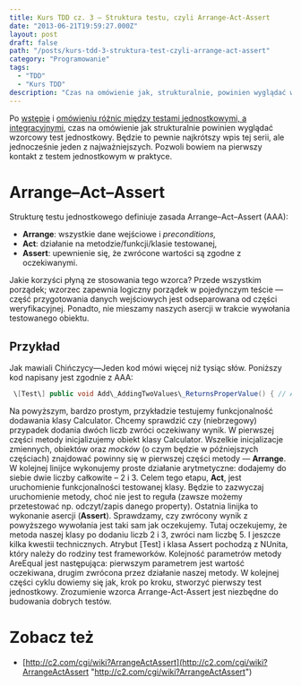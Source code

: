 ```yaml
---
title: Kurs TDD cz. 3 — Struktura testu, czyli Arrange-Act-Assert
date: "2013-06-21T19:59:27.000Z"
layout: post
draft: false
path: "/posts/kurs-tdd-3-struktura-test-czyli-arrange-act-assert"
category: "Programowanie"
tags:
  - "TDD"
  - "Kurs TDD"
description: "Czas na omówienie jak, strukturalnie, powinien wyglądać wzorcowy test jednostkowy (Arrange-Act-Assert)."
---
```


Po [wstępie](http://dariuszwozniak.net/2013/04/20/kurs-tdd-czesc-1-wstep/ "Kurs TDD część 1: Wstęp") i [omówieniu różnic między testami jednostkowymi, a integracyjnymi](http://dariuszwozniak.net/2013/05/28/kurs-tdd-czesc-2-testy-jednostkowe-a-testy-integracyjne/ "Kurs TDD część 2: Testy jednostkowe, a testy integracyjne"), czas na omówienie jak strukturalnie powinien wyglądać wzorcowy test jednostkowy. Będzie to pewnie najkrótszy wpis tej serii, ale jednocześnie jeden z najważniejszych. Pozwoli bowiem na pierwszy kontakt z testem jednostkowym w praktyce.

# Arrange–Act–Assert

Strukturę testu jednostkowego definiuje zasada Arrange–Act–Assert (AAA):

*   **Arrange**: wszystkie dane wejściowe i _preconditions,_
*   **Act**: działanie na metodzie/funkcji/klasie testowanej,
*   **Assert**: upewnienie się, że zwrócone wartości są zgodne z oczekiwanymi.

Jakie korzyści płyną ze stosowania tego wzorca? Przede wszystkim porządek; wzorzec zapewnia logiczny porządek w pojedynczym teście — część przygotowania danych wejściowych jest odseparowana od części weryfikacyjnej. Ponadto, nie mieszamy naszych asercji w trakcie wywołania testowanego obiektu.

## Przykład

Jak mawiali Chińczycy—Jeden kod mówi więcej niż tysiąc słów. Poniższy kod napisany jest zgodnie z AAA: 
```csharp
 \[Test\] public void Add\_AddingTwoValues\_ReturnsProperValue() { // Arrange: var calc = new Calculator(); // Act: int result = calc.Add(2, 3); // Assert: Assert.AreEqual(5, result); } 
```
 Na powyższym, bardzo prostym, przykładzie testujemy funkcjonalność dodawania klasy Calculator. Chcemy sprawdzić czy (niebrzegowy) przypadek dodania dwóch liczb zwróci oczekiwany wynik. W pierwszej części metody inicjalizujemy obiekt klasy Calculator. Wszelkie inicjalizacje zmiennych, obiektów oraz _mocków_ (o czym będzie w późniejszych częściach) znajdować powinny się w pierwszej części metody — **Arrange**. W kolejnej linijce wykonujemy proste działanie arytmetyczne: dodajemy do siebie dwie liczby całkowite – 2 i 3. Celem tego etapu, **Act**, jest uruchomienie funkcjonalności testowanej klasy. Będzie to zazwyczaj uruchomienie metody, choć nie jest to reguła (zawsze możemy przetestować np. odczyt/zapis danego property). Ostatnia linijka to wykonanie asercji (**Assert**). Sprawdzamy, czy zwrócony wynik z powyższego wywołania jest taki sam jak oczekujemy. Tutaj oczekujemy, że metoda naszej klasy po dodaniu liczb 2 i 3, zwróci nam liczbę 5. I jeszcze kilka kwestii technicznych. Atrybut \[Test\] i klasa Assert pochodzą z NUnita, który należy do rodziny test frameworków. Kolejność parametrów metody AreEqual jest następująca: pierwszym parametrem jest wartość oczekiwana, drugim zwrócona przez działanie naszej metody. W kolejnej części cyklu dowiemy się jak, krok po kroku, stworzyć pierwszy test jednostkowy. Zrozumienie wzorca Arrange-Act-Assert jest niezbędne do budowania dobrych testów.

# Zobacz też

*   [http://c2.com/cgi/wiki?ArrangeActAssert](http://c2.com/cgi/wiki?ArrangeActAssert "http://c2.com/cgi/wiki?ArrangeActAssert")